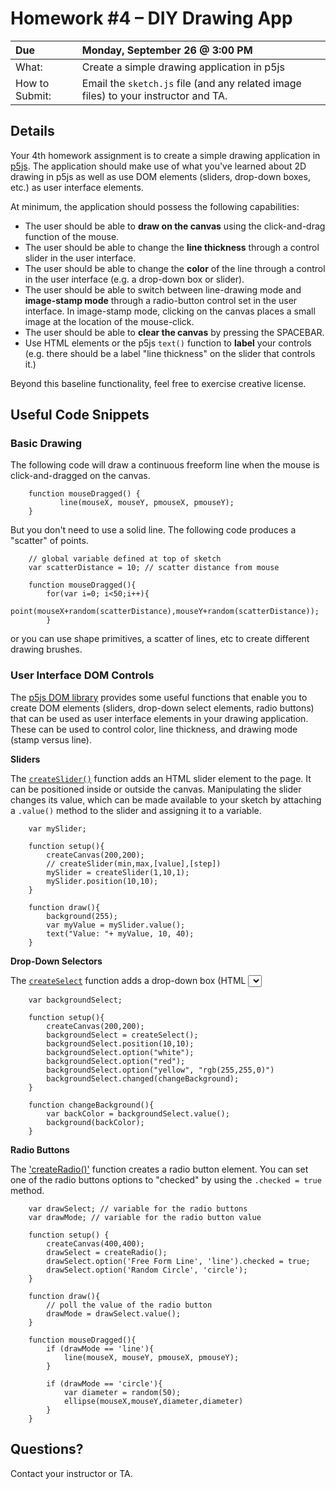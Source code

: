 #  Homework &#35;4 – DIY Drawing App

 Due | Monday, September 26 &#64; 3:00 PM
:--- | :---
What: | Create a simple drawing application in p5js
How to Submit: | Email the `sketch.js` file (and any related image files) to your instructor and TA.


## Details
Your 4th homework assignment is to create a simple drawing application in [p5js](http://p5js.org).   The application should make use of what you've learned about 2D drawing in p5js as well as use DOM elements (sliders, drop-down boxes, etc.) as user interface elements.

At minimum, the application should possess the following capabilities:
* The user should be able to **draw on the canvas** using the click-and-drag function of the mouse.
* The user should be able to change the **line thickness** through a control slider in the user interface.
* The user should be able to change the **color** of the line through a control in the user interface (e.g. a drop-down box or slider).
* The user should be able to switch between line-drawing mode and **image-stamp mode** through a radio-button control set in the user interface.  In image-stamp mode, clicking on the canvas places a small image at the location of the mouse-click.
* The user should be able to **clear the canvas** by pressing the SPACEBAR.
* Use HTML elements or the p5js `text()` function to **label** your controls (e.g. there should be a label "line thickness" on the slider that controls it.)

Beyond this baseline functionality, feel free to exercise creative license.

## Useful Code Snippets

### Basic Drawing ###

The following code will draw a continuous freeform line when the mouse is click-and-dragged on the canvas.
```
    function mouseDragged() {
	       line(mouseX, mouseY, pmouseX, pmouseY);
    }
```
But you don't need to use a solid line.  The following code produces a "scatter" of points.
```
    // global variable defined at top of sketch
    var scatterDistance = 10; // scatter distance from mouse

    function mouseDragged(){
        for(var i=0; i<50;i++){
            point(mouseX+random(scatterDistance),mouseY+random(scatterDistance));
        }
```
or you can use shape primitives, a scatter of lines, etc to create different drawing brushes.

### User Interface DOM Controls ###

The [p5js DOM library](http://p5js.org/reference/#/libraries/p5.dom) provides some useful functions that enable you to create DOM elements (sliders, drop-down select elements, radio buttons) that can be used as user interface elements in your drawing application.  These can be used to control color, line thickness, and drawing mode (stamp versus line).

**Sliders**

The [`createSlider()`](http://p5js.org/reference/#/p5/createSlider) function adds an HTML slider element to the page.  It can be positioned inside or outside the canvas.  Manipulating the slider changes its value, which can be made available to your sketch by attaching a `.value()` method to the slider and assigning it to a variable.
```
    var mySlider;

    function setup(){
        createCanvas(200,200);
        // createSlider(min,max,[value],[step])
        mySlider = createSlider(1,10,1);
        mySlider.position(10,10);
    }

    function draw(){
        background(255);
        var myValue = mySlider.value();
        text("Value: "+ myValue, 10, 40);
    }
```

**Drop-Down Selectors**  

The [`createSelect`](http://p5js.org/reference/#/p5/createSelect) function adds a drop-down box (HTML <select> input element) to the page.  A function can be attached to the `.change()` method of the drop-down box.  Like the slider above, the `.value()` method makes the selected value of the drop-down available to the sketch.

```
    var backgroundSelect;

    function setup(){
        createCanvas(200,200);
        backgroundSelect = createSelect();
        backgroundSelect.position(10,10);
        backgroundSelect.option("white");
        backgroundSelect.option("red");
        backgroundSelect.option("yellow", "rgb(255,255,0)")
        backgroundSelect.changed(changeBackground);
    }

    function changeBackground(){
        var backColor = backgroundSelect.value();
        background(backColor);
    }
```

**Radio Buttons**  

The ['createRadio()'](http://p5js.org/reference/#/p5/createRadio) function creates a radio button element.  You can set one of the radio buttons options to "checked" by using the `.checked = true` method.


```
    var drawSelect; // variable for the radio buttons
    var drawMode; // variable for the radio button value

    function setup() {
        createCanvas(400,400);
        drawSelect = createRadio();
        drawSelect.option('Free Form Line', 'line').checked = true;
        drawSelect.option('Random Circle', 'circle');
    }

    function draw(){
        // poll the value of the radio button
        drawMode = drawSelect.value();
    }

    function mouseDragged(){
        if (drawMode == 'line'){
            line(mouseX, mouseY, pmouseX, pmouseY);
        }

        if (drawMode == 'circle'){
            var diameter = random(50);
            ellipse(mouseX,mouseY,diameter,diameter)
        }
    }
```

## Questions?

Contact your instructor or TA.
